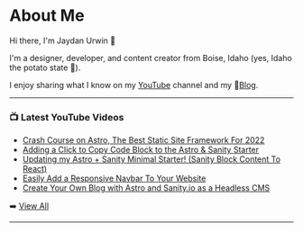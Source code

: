 # About Me

Hi there, I'm Jaydan Urwin 👋

I'm a designer, developer, and content creator from Boise, Idaho (yes, Idaho the potato state 🥔).

I enjoy sharing what I know on my [YouTube](https://youtube.jaydanurwin.com) channel and my 📝[Blog](/blog).

--- 

### 📺 Latest YouTube Videos 
<!-- YOUTUBE:START -->
- [Crash Course on Astro, The Best Static Site Framework For 2022](https://www.youtube.com/watch?v=cbYr75_R15M)
- [Adding a Click to Copy Code Block to the Astro &amp; Sanity Starter](https://www.youtube.com/watch?v=WVRLCaRfg8E)
- [Updating my Astro + Sanity Minimal Starter! &lpar;Sanity Block Content To React&rpar;](https://www.youtube.com/watch?v=dB7CmFLQiSs)
- [Easily Add a Responsive Navbar To Your Website](https://www.youtube.com/watch?v=0Q0VcdDKKSI)
- [Create Your Own Blog with Astro and Sanity.io as a Headless CMS](https://www.youtube.com/watch?v=-jAWLTfsSQw)
<!-- YOUTUBE:END --> 

➡️ [View All](https://youtube.com/jaydanurwin) 

---

<!--
**jaydanurwin/jaydanurwin** is a ✨ _special_ ✨ repository because its `README.md` (this file) appears on your GitHub profile.

Here are some ideas to get you started:

- 🔭 I’m currently working on ...
- 🌱 I’m currently learning ...
- 👯 I’m looking to collaborate on ...
- 🤔 I’m looking for help with ...
- 💬 Ask me about ...
- 📫 How to reach me: ...
- 😄 Pronouns: ...
- ⚡ Fun fact: ...
-->

